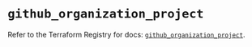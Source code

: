 # `github_organization_project`

Refer to the Terraform Registry for docs: [`github_organization_project`](https://registry.terraform.io/providers/integrations/github/6.1.0/docs/resources/organization_project).
